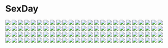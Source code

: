 # SexDay
![](https://konachan.com/image/becd529856003a23cb3c19ee14c45691/Konachan.com%20-%20232486%20blush%20breasts%20cynthia_%28pokemon%29%20nipples%20pokemon%20shiroinuchikusyo%20shirona%20topless%20wet.jpg)
![](https://konachan.com/image/5e481056f43812e1c865c0dfe2bd3ef6/Konachan.com%20-%2018599%20pia_carrot%20wink.jpg)
![](https://konachan.com/jpeg/7b070ef42656eccb07db8779edb2c025/Konachan.com%20-%20193941%20animal_ears%20black_hair%20blue_eyes%20blush%20brown_eyes%20cat_smile%20catgirl%20game_cg%20long_hair%20maid%20neko_works%20nekopara%20panties%20sayori%20twintails%20underwear.jpg)
![](https://konachan.com/image/c43d5df37b1293cd37b9eaf294dfe9e8/Konachan.com%20-%20178627%20apple%20barefoot%20blush%20braids%20breasts%20cleavage%20food%20fruit%20green_hair%20long_hair%20megami%20nourin%20nude%20onsen%20pink_hair%20red_eyes%20scan%20towel%20water%20watermark.jpg)
![](https://konachan.com/image/31a95123d823ac68a12b765d575cab98/Konachan.com%20-%2097079%20chibi%20kisha_%28quo_inari_taisha%29%20neon_genesis_evangelion%20soryu_asuka_langley.jpg)
![](https://konachan.com/image/f08364be54ac0b7051315613a51e1763/Konachan.com%20-%20160861%20animal%20dog%20ma70%20original%20swimsuit%20water.jpg)
![](https://konachan.com/image/e67f821a397b2b61acc27310d084fc98/Konachan.com%20-%20151270%20blue_eyes%20christmas%20hat%20liong%20original%20pink_hair%20santa_costume%20santa_hat%20snow%20tagme%20thighhighs.jpg)
![](https://konachan.com/jpeg/7dd1614d20fcf4340845e01657e38b23/Konachan.com%20-%20218976%20animal%20blonde_hair%20braids%20breasts%20cleavage%20fish%20long_hair%20no_bra%20open_shirt%20phantasy_star%20ponytail%20shorts%20thighhighs%20water%20zettai_ryouiki.jpg)
![](https://konachan.com/image/e1c386eeac701494578f1d739d30b047/Konachan.com%20-%20205644%20animal%20animal_ears%20blonde_hair%20blue_eyes%20breasts%20cleavage%20fox%20foxgirl%20katana%20long_hair%20mask%20miko%20original%20red_eyes%20short_hair%20sword%20tail%20weapon.jpg)
![](https://konachan.com/jpeg/9fd9eb77d757fefdf2fabe0f3b24cfd8/Konachan.com%20-%20274128%20anthropomorphism%20kantai_collection%20pussy%20ro-500_%28kancolle%29%20see_through%20tagme_%28artist%29%20uncensored.jpg)
![](https://konachan.com/image/70a80a4be9d18ce3678d17f4722d32c4/Konachan.com%20-%20191552%20animal%20blood%20blue_hair%20chibi%20dress%20eyepatch%20glasses%20gloves%20goggles%20group%20hat%20headband%20male%20red_hair%20scarf%20staff%20suit%20tennohi%20tie%20unlight%20violin%20weapon.jpg)
![](https://konachan.com/jpeg/8d887207f83c936866e488ee2c4188b8/Konachan.com%20-%20239774%20blush%20breasts%20brown_eyes%20censored%20game_cg%20koku%20lactation%20long_hair%20nipples%20nopan%20penis%20pussy%20sex%20skirt%20skirt_lift%20spread_legs%20thighhighs%20wet.jpg)
![](https://konachan.com/jpeg/6c3d19a541d5f83af0a89fcfa7f10f6d/Konachan.com%20-%20139738%20astronauts%20blush%20erect%21%20erotis_eris%20flowers%20game_cg%20green_hair%20long_hair%20piromizu%20shorts%20yellow_eyes.jpg)
![](https://konachan.com/image/a3469066dfd3c9f4fa5b9de5b4c5337b/Konachan.com%20-%2027464%20ranma%C2%BD%20saotome_ranma%20tendo_akane%20vector.jpg)
![](https://konachan.com/jpeg/0712ee1cf1e753041b70e4926a72b76d/Konachan.com%20-%20246776%20calendula_officinalis%20game_cg%20kusanagi_shuuma%20kyuuketsu_hime_no_libra%20male%20miyasu_risa%20onomatope%2A%20tagme.jpg)
![](https://konachan.com/image/ca72ad7eeed3bbc749724931a1e94cc4/Konachan.com%20-%20278448%20aqua_eyes%20black_hair%20blush%20fate_%28series%29%20fate_stay_night%20long_hair%20ninoude_%28ninoude44%29%20ribbons%20school_uniform%20skirt%20tohsaka_rin%20valentine.jpg)
![](https://konachan.com/image/d51843003c5805fc8c5f30b072ab7f89/Konachan.com%20-%20265052%20animal%20anthropomorphism%20azur_lane%20bird%20blue_eyes%20dress%20elbow_gloves%20gloves%20illustrious_%28azur_lane%29%20long_hair%20signed%20swd3e2%20white_hair.jpg)
![](https://konachan.com/image/566b313adacc5a35d7ba7b7e6c9efa3b/Konachan.com%20-%20219592%20bandaid%20brown_hair%20flowers%20gray_eyes%20hoodie%20original%20ryuuri_susuki%20short_hair%20shorts.jpg)
![](https://konachan.com/jpeg/b1330558a870110a5166098100f6bf45/Konachan.com%20-%20283590%20animal%20blue_hair%20brown_hair%20fish%20grass%20long_hair%20original%20school_uniform%20short_hair%20tail%20torii%20yuu-rin.jpg)
![](https://konachan.com/image/36e5b4525d0137af65593c9a83b27c76/Konachan.com%20-%20106306%20ao_usagi%20ass%20boots%20breasts%20brown_hair%20green_hair%20group%20hat%20katana%20miko%20myon%20nipples%20nude%20pubic_hair%20pussy%20sword%20touhou%20uncensored%20weapon%20witch.jpg)
![](https://konachan.com/jpeg/1b4144764e8e53bc69f5985dc092739a/Konachan.com%20-%20139311%20ass%20maruchan%20panties%20scan%20shameimaru_aya%20short_hair%20sunset%20touhou%20underwear%20wings.jpg)
![](https://konachan.com/image/845da653209098c85074d0b3d963473f/Konachan.com%20-%20159819%20persona%20persona_4%20sanada_akihiko.jpg)
![](https://konachan.com/image/4e60fbffa05f49a01a722c3debf835fb/Konachan.com%20-%2087543%20amino%20aqua_hair%20hatsune_miku%20long_hair%20nude%20twintails%20underwear%20vocaloid.jpg)
![](https://konachan.com/image/f55909f47e00ae70fbaec9ad7de3de16/Konachan.com%20-%2089356%20aizawa_hikaru%20aqua_eyes%20blonde_hair%20christmas%20close%20gray%20long_hair%20microsoft%20os-tan%20snow%20tagme%20tree%20winter.jpg)
![](https://konachan.com/image/5018a0a50f51bddf8c6c5c63bfbb2cdb/Konachan.com%20-%20108660%20akemi_homura%20kaname_madoka%20mahou_shoujo_madoka_magica.jpg)
![](https://konachan.com/image/6cba3e5d42e06d578e73b6fa35f79e4f/Konachan.com%20-%2021271%20chii%20chobits%20clamp.jpg)
![](https://konachan.com/image/1d09560416fb9c0bb1474383c7361b9d/Konachan.com%20-%2085663%20animal_ears%20blonde_hair%20blue%20breasts%20cleavage%20foxgirl%20long_hair%20multiple_tails%20tagme_%28artist%29%20tagme_%28character%29%20tail%20watermark%20yellow_eyes.jpg)
![](https://konachan.com/image/97f08b9f102680de9374378a8e614b23/Konachan.com%20-%20123072%20aircraft%20animal_ears%20boots%20bunny_ears%20bunnygirl%20gun%20mueojisan%20purple_hair%20red_eyes%20reisen_udongein_inaba%20scarf%20sky%20touhou%20weapon.jpg)
![](https://konachan.com/image/c35fccd7a4b2cb40cdcd83aaf87ff3a6/Konachan.com%20-%20149339%202girls%20autumn%20blonde_hair%20boots%20bow%20brown_hair%20building%20dress%20drink%20food%20green_hair%20leaves%20long_hair%20miko%20pantyhose%20supertie%20tie%20touhou%20tree.jpg)
![](https://konachan.com/jpeg/ff6528fcab916b643302a9ee840925d3/Konachan.com%20-%2060633%20akane_iro_ni_somaru_saka%20gray%20katagiri_yuuhi%20vector.jpg)
![](https://konachan.com/image/b364553b8f249c5dd2e98eb854841a81/Konachan.com%20-%20158193%20all_male%20edward_newgate%20lack%20male%20one_piece%20pirate%20scar.jpg)
![](https://konachan.com/jpeg/ac25f6f2b807678cbd13975aa51e7b1c/Konachan.com%20-%20225521%20all_male%20brown_eyes%20dark_skin%20long_hair%20male%20navel%20necklace%20ryuuno6%20tales_of_zestiria%20tattoo%20third-party_edit%20white%20white_hair%20wristwear%20zaveid.jpg)
![](https://konachan.com/jpeg/64a4e84a7e84e954e684834dc61d09d9/Konachan.com%20-%20131815%20animal%20asayama_rui%20black_hair%20game_cg%20ichinose_yua%20makita_maki%20male%20red_eyes%20school_uniform%20shinigami_no_testament%20tree.jpg)
![](https://konachan.com/jpeg/77a08121549e8bd557ac9b82d655714b/Konachan.com%20-%20232584%20blush%20breasts%20caramel_box%20cleavage%20game_cg%20kamio_ami%20long_hair%20nipple_slip%20nipples%20no_bra%20norita%20open_shirt%20red_eyes%20red_hair%20shirt.jpg)
![](https://konachan.com/jpeg/f971e5a2cbd762b3d55dd0bc392a5c6f/Konachan.com%20-%20300637%20animal%20brown_hair%20dog%20forest%20hat%20pokemon%20short_hair%20tem%20tree%20yamper%20yuuri_%28pokemon%29.jpg)
![](https://konachan.com/jpeg/96aef423e833eae4843bcb4a6ae6e58b/Konachan.com%20-%20297934%20black_hair%20bra%20breasts%20clouds%20cropped%20karasuma_shizuku%20kimishima_ao%20long_hair%20nipples%20panties%20red_eyes%20sky%20underwear%20undressing%20water.jpg)
![](https://konachan.com/image/32baff93981b464a33b6c751675783ee/Konachan.com%20-%20177544%20golden_darkness%20kurosaki_mea%20maid%20momo_velia_deviluke%20nana_asta_deviluke%20nipples%20nude%20pussy%20thighhighs%20third-party_edit%20to_love_ru%20uncensored.jpg)
![](https://konachan.com/jpeg/746d6b8d8100920ff23436f3677d82d7/Konachan.com%20-%20251131%202girls%20annin_doufu%20blonde_hair%20blue_eyes%20blush%20breasts%20brown_hair%20cat_smile%20cleavage%20couch%20dress%20idolmaster%20long_hair%20necklace%20night%20short_hair.jpg)
![](https://konachan.com/image/1aa9569ebc6aca5cf330148793df7cd8/Konachan.com%20-%20186773%202girls%20akemi_homura%20black_hair%20drink%20headband%20izumi_bell%20long_hair%20pantyhose%20ponytail%20red_eyes%20red_hair%20sakura_kyouko%20scarf%20school_uniform%20skirt.jpg)
![](https://konachan.com/jpeg/e0c6208d3fb3bff5ad17eb7140b6fdbb/Konachan.com%20-%2036532%20pia_carrot.jpg)
![](https://konachan.com/image/8a7e18810dcbd43529b11a4c75f7dcff/Konachan.com%20-%2070251%20brown_hair%20clannad%20dress%20illusionary_girl%20long_hair%20sky%20summer_dress%20vector.jpg)
![](https://konachan.com/image/2926e25c2c3ca4f354f792b4f7a273c5/Konachan.com%20-%2010361%20cape%20hat%20school_uniform.jpg)
![](https://konachan.com/image/6c7484a6d88fba36797beebd714e53bc/Konachan.com%20-%2054627%20cigarette%20hayama_koichi%20jpeg_artifacts%20kao_no_nai_tsuki%20kuraki_suzuna%20moon.jpg)
![](https://konachan.com/image/5d751f887917792f3466ddb962e19c23/Konachan.com%20-%20133199%20ass%20barefoot%20beach%20bikini%20cameltoe%20hasekura_airi%20misaki_kurehito%20scan%20swimsuit%20tan_lines%20third-party_edit%20topless%20trumple.jpg)
![](https://konachan.com/jpeg/d3c7c6700959ef072ca16d3d9eab9203/Konachan.com%20-%20191823%20bow%20brown_hair%20cameltoe%20cube%20game_cg%20kantoku%20kneehighs%20koi_suru_kanojo_no_bukiyou_na_butai%20panties%20school_uniform%20skirt%20togawa_mayuu%20underwear.jpg)
![](https://konachan.com/jpeg/0a4b0579bbe8d4dba4de7882daa5268c/Konachan.com%20-%20271053%20bow%20brown_hair%20building%20fii_fii_%28feefeeowo%29%20flowers%20hakurei_reimu%20japanese_clothes%20long_hair%20miko%20red_eyes%20sideboob%20touhou.jpg)
![](https://konachan.com/image/1eaab6e6439f8c626ec8cc8f58b5af2a/Konachan.com%20-%2049526%20maid%20male%20maria_holic%20shidou_mariya%20shinouji_matsurika%20trap.jpg)
![](https://konachan.com/image/710c5a683e249b3827497985174e6783/Konachan.com%20-%20157770%20animal_ears%20catgirl%20demon%20gun%20halo%20jpeg_artifacts%20maid%20mobile_suit_gundam%20robot%20tail%20wayjilam%20weapon%20wink.jpg)
![](https://konachan.com/jpeg/4c819f1de0fb49060773c708bd2fe0dd/Konachan.com%20-%20265737%20aliasing%20animal_ears%20blonde_hair%20bow%20fang%20foxgirl%20katana%20long_hair%20original%20ponytail%20red_eyes%20skirt%20sword%20tail%20tattoo%20waichi%20weapon%20white.jpg)
![](https://konachan.com/jpeg/30656d4393d83a99bf44ef603f27369f/Konachan.com%20-%20113358%20demon%20pointed_ears%20succubus%20yamashita_shunya.jpg)
![](https://konachan.com/image/2b4dea64c0ba10d8f8c0431fca0d7107/Konachan.com%20-%20200439%20barefoot%20bed%20blush%20book%20chinese_clothes%20chinese_dress%20flowers%20jpeg_artifacts%20katsura_hinagiku%20long_hair%20petals%20pink_hair%20rose%20sunimu%20yellow_eyes.jpg)
![](https://konachan.com/jpeg/ec2363723ed85ca7af760da4a55461ba/Konachan.com%20-%20112079%20animal_ears%20eyepatch%20red_eyes%20siesta00%20umineko_no_naku_koro_ni.jpg)
![](https://konachan.com/image/ad2f91a0e13e32cf7c97b23420b8590b/Konachan.com%20-%20252228%20846-gou%20ass%20barefoot%20black_hair%20dark_skin%20fate_grand_order%20fate_%28series%29%20long_hair%20panties%20scheherazade_%28fate_grand_order%29%20underwear.jpg)
![](https://konachan.com/image/0ce59fcbc9cd74b43af4cba001b06a8c/Konachan.com%20-%20250637%20animal%20animal_ears%20bikini%20fate_grand_order%20fate_%28series%29%20flowers%20foxgirl%20frog%20hat%20long_hair%20mosta_%28lo1777789%29%20orange_eyes%20pink_hair%20swimsuit%20water%20wet.jpg)
![](https://konachan.com/jpeg/8719b568eac1f5dc8726a77d6e81d847/Konachan.com%20-%20202627%20angel_beats%21%20blush%20game_cg%20key%20long_hair%20na-ga%20tachibana_kanade%20yellow_eyes.jpg)
![](https://konachan.com/jpeg/0fcbd31ddd192e7358859aecc96c9763/Konachan.com%20-%20203730%202girls%20aqua_eyes%20ass%20bikini%20blonde_hair%20breasts%20cameltoe%20clouds%20erect_nipples%20hat%20navel%20skintight%20sky%20swimsuit%20twintails%20underboob%20water%20zukky.jpg)
![](https://konachan.com/jpeg/ec3d522c0b6adc01a415d33ba039afe5/Konachan.com%20-%20165600%20ass%20blush%20bra%20brown_eyes%20brown_hair%20cameltoe%20haruhisky%20long_hair%20mugino_shizuri%20panties%20to_aru_majutsu_no_index%20underwear%20white.jpg)
![](https://konachan.com/image/6ee9e066be7791f07a44ad33231081f0/Konachan.com%20-%2033240%20tagme%20white.jpg)
![](https://konachan.com/image/71f0eba198fffd7a60443a9791c8960a/Konachan.com%20-%20111162%20animal%20armor%20bird%20black_hair%20blue_eyes%20breasts%20cleavage%20elsevilla%20thighhighs%20wings.jpg)
![](https://konachan.com/jpeg/b092c672d210e6c570c7638d4ce71680/Konachan.com%20-%20178047%202girls%20axl%20bikini%20breasts%20dengeki_hime%20elulu_arliss%20molly_downes%20nipples%20racial_merge%20scan%20senomoto_hisashi%20swimsuit%20topless.jpg)
![](https://konachan.com/jpeg/560738baae2baea7403b9c5b55632676/Konachan.com%20-%20203294%20game_cg%20hikage_narumi%20sakura_spirit%20wanaca%20winged_cloud.jpg)
![](https://konachan.com/image/b29f2051ac20d3f7c4de0b1002b6bbd2/Konachan.com%20-%20256412%20arsenixc%20chain%20forbidden_fairy_tales%20industrial%20logo%20nobody%20scenic%20stairs%20sword%20watermark%20weapon.jpg)
![](https://konachan.com/image/bc3239a4fb48480d2b74b81e7f1caee6/Konachan.com%20-%20135950%20capura_lin%20shameimaru_aya%20tagme%20touhou.jpg)
![](https://konachan.com/image/7c79617cbfc3f5f97a713122128bd176/Konachan.com%20-%20270066%20ass%20barefoot%20black_hair%20blonde_hair%20blue_eyes%20blush%20bubbles%20hug%20long_hair%20nude%20pussy%20red_eyes%20rou_%28rou22%29%20short_hair%20uncensored%20underwater%20water.jpg)
![](https://konachan.com/jpeg/017a5bcece319366c7c71ce1142fa3de/Konachan.com%20-%20194130%20black_hair%20blush%20breasts%20censored%20game_cg%20gym_uniform%20long_hair%20navel%20nipples%20nude%20penis%20pussy%20sex%20shirt_lift%20spread_legs%20tsukinoura_ai%20tsukuru%20wet.jpg)
![](https://konachan.com/image/c2bac0a40646bfe56d48fc78ed56b111/Konachan.com%20-%20185398%20animal%20bird%20black_hair%20blue_hair%20building%20city%20dress%20green_eyes%20kagenui_yozuru%20loli%20monogatari_%28series%29%20nisemonogatari%20ononoki_yotsugi%20stagain.jpg)
![](https://konachan.com/image/206738340217295afb19f93e00b1bf66/Konachan.com%20-%2040409%20miyashita_miki%20tagme.jpg)
![](https://konachan.com/jpeg/9a2764f486d7e013dbef2935dbbc9142/Konachan.com%20-%20243580%20love_live%21_school_idol_project%20sonoda_umi%20tagme_%28artist%29%20yazawa_nico.jpg)
![](https://konachan.com/image/783d3f94bfb81f2d6526e6e007c3f653/Konachan.com%20-%20235080%20anthropomorphism%20blush%20brown_eyes%20brown_hair%20kamiyan191969%20kantai_collection%20kisaragi_%28kancolle%29%20long_hair%20school_uniform%20skirt%20thighhighs.jpg)
![](https://konachan.com/jpeg/68c08927e28f6b58f9262222857e946a/Konachan.com%20-%20193644%20black_hair%20dark_skin%20houjuu_nue%20kodama_%28wa-ka-me%29%20red_eyes%20short_hair%20thighhighs%20touhou.jpg)
![](https://konachan.com/jpeg/82ec8eb87a65283b9daae8b416603165/Konachan.com%20-%20291429%20brown_eyes%20brown_hair%20katou_megumi%20logo%20misaki_kurehito%20panties%20saenai_heroine_no_sodatekata%20scan%20school_uniform%20short_hair%20skirt%20underwear.jpg)
![](https://konachan.com/jpeg/70122fca655666f330ffda69e7d0e34d/Konachan.com%20-%20292850%20black_hair%20breasts%20long_hair%20nipples%20original%20school_uniform%20stars%20tamanoi_peromekuri%20undressing%20yellow_eyes.jpg)
![](https://konachan.com/image/ec4bf71496803f84948fb4d6eadf426c/Konachan.com%20-%20260100%20blush%20bondage%20boots%20minase_koito%20musaigen_no_phantom_world%20pantyhose%20pink_eyes%20pink_hair%20school_uniform%20short_hair%20signed%20skirt%20tagme_%28artist%29.jpg)
![](https://konachan.com/jpeg/bf431927c1487cadbf0b34c1b6928d33/Konachan.com%20-%20151121%20animal_ears%20blue_eyes%20book%20glasses%20nekomu%20original%20panties%20skirt%20thighhighs%20underwear%20white%20white_hair.jpg)
![](https://konachan.com/jpeg/4eaf2a2f8aff924c41b80ba771308db8/Konachan.com%20-%2051339%20basquash%21%20violette_%28basquash%21%29%20white.jpg)
![](https://konachan.com/image/685191041b1a8d89386dcb466c598e0b/Konachan.com%20-%2020614%20gankutsuou%20haydee.jpg)
![](https://konachan.com/jpeg/b62b4bcaa90e11dc568d1e65b9a1aedd/Konachan.com%20-%20256752%20blue_eyes%20blush%20bow%20breasts%20brown_eyes%20catgirl%20cum%20fingering%20game_cg%20long_hair%20nekopara%20nipples%20nude%20ribbons%20sayori%20sex%20tail%20twintails%20white_hair.jpg)
![](https://konachan.com/image/815448a032e9c0ede8d5fb4bd60b1074/Konachan.com%20-%2052572%20kozakura_ryou%20nanase_ayumu%20natsu_yume_nagisa%20panties%20thighhighs%20underwear.jpg)
![](https://konachan.com/jpeg/e7e9982c105086f52eb4e40b459cf068/Konachan.com%20-%20145398%20alcot%20amamoto_rui%20game_cg%20loli%20naka_no_hito_nado_inai%20narumi_yuu.jpg)
![](https://konachan.com/image/4162effb8cb319cba675ab1784d7482e/Konachan.com%20-%2025032%20sakura_%28tsubasa%29%20syaoran%20tsubasa_reservoir_chronicle%20xiaolang.jpeg)
![](https://konachan.com/jpeg/06593d7ab842357d34ee9a07d79a1ddc/Konachan.com%20-%2091330%20christmas%20gloves%20hat%20ikamusume%20kouya_%28toys_robot%29%20loli%20ribbons%20shinryaku%21_ikamusume%20white.jpg)
![](https://konachan.com/image/15cb0efdd4f1f42323da67274119bea9/Konachan.com%20-%2067734%20hatsune_miku%20melt_%28vocaloid%29%20twintails%20vocaloid.jpg)
![](https://konachan.com/jpeg/5b79f9cac575bcc578d095d42fc674cb/Konachan.com%20-%20190766%20bed%20blue_eyes%20blush%20bra%20breasts%20charlotte_hazelrink%20cleavage%20garter_belt%20komori_kei%20long_hair%20panties%20princess_lover%20scan%20stockings%20underwear.jpg)
![](https://konachan.com/image/7c612492e053f524fa4b094e2d0a6ea1/Konachan.com%20-%2099856%20animal%20brown_hair%20clouds%20dog%20grass%20landscape%20original%20scenic%20school_uniform%20short_hair%20sky%20tree.jpg)
![](https://konachan.com/image/2253329663e4fd6eee87501bb8e72a90/Konachan.com%20-%205100%20animal_ears%20bunnygirl%20flowers%20reisen_udongein_inaba%20touhou.jpg)
![](https://konachan.com/image/4fd1f3cfcb6795ac063eb33651fc5ed4/Konachan.com%20-%2094960%20blonde_hair%20bow%20horns%20hoshiguma_yuugi%20ibara_kasen%20ibuki_suika%20long_hair%20orange_hair%20pink_eyes%20pink_hair%20pointed_ears%20red_eyes%20short_hair%20touhou.jpg)
![](https://konachan.com/image/a05c3400503161505d6bd95198ba5c0b/Konachan.com%20-%2019164%20haruno_sakura%20naruto%20pink_hair.jpg)
![](https://konachan.com/image/b95b25c5f57f7e78c32f86d7d0f11f21/Konachan.com%20-%20213424%20bed%20brown_hair%20close%20junp%20love_live%21_school_idol_project%20nishikino_maki%20phone%20purple_eyes%20short_hair.jpg)
![](https://konachan.com/jpeg/dc4e8db91187501fae4b6eda23c668e3/Konachan.com%20-%20265555%20braids%20brown_hair%20chinese_clothes%20long_hair%20orange_eyes%20original%20tagme_%28artist%29%20thighhighs%20third-party_edit%20twintails.jpg)
![](https://konachan.com/jpeg/5ce2da2de87a83658adb61bfc558cd3e/Konachan.com%20-%20173680%20aida_mana%20animal%20blue_eyes%20blue_hair%20blush%20cure_ace%20dog%20flowers%20group%20inoshishi%20long_hair%20pink_eyes%20pink_hair%20precure%20red_eyes%20red_hair%20short_hair.jpg)
![](https://konachan.com/image/8d90d5e2db18fc275d2e5d01b0d98397/Konachan.com%20-%20225516%20counter_%28734671289%29%20yahari_ore_no_seishun_love_come_wa_machigatteiru.%20yuigahama_yui.jpg)
![](https://konachan.com/image/aaaa08ccd87b64bbc87a5e7807ea993c/Konachan.com%20-%20118286%20blonde_hair%20green_eyes%20green_hair%20houjou_satoko%20houjou_satoshi%20loli%20long_hair%20male%20purple_eyes%20sakai_kyuuta%20scan%20short_hair%20skirt%20sonozaki_shion.jpg)
![](https://konachan.com/image/2424c7ef79aad44e8d0b40f262bae5ea/Konachan.com%20-%2072201%20black_hair%20blonde_hair%20brown_hair%20cigarette%20durarara%21%21%20glasses%20group%20hat%20kadota_kyohei%20kida_masaomi%20orihara_izaya%20red_eyes%20short_hair%20sunglasses.jpg)
![](https://konachan.com/image/abc566ec1cade8d3b6d4933d18221250/Konachan.com%20-%2055882%20bra%20cameltoe%20demon%20erect_nipples%20group%20hong_meiling%20izayoi_sakuya%20koakuma%20kuku_px%20nipples%20panties%20see_through%20touhou%20underwear%20vampire%20wings.jpg)
![](https://konachan.com/image/2a184e52ca2ccb46a522d8b5d947ab03/Konachan.com%20-%2043866%20animal_ears%20ayakura_juu%20brown_hair%20horo%20long_hair%20ookami_to_koushinryou%20red_eyes%20wolfgirl.jpg)
![](https://konachan.com/image/5ecf126f3ef17a1492a1dbef05cb8577/Konachan.com%20-%20260398%20anthropomorphism%20azur_lane%20bow%20dress%20flowers%20gloves%20hat%20long_hair%20panties%20ribbons%20rose%20tagme_%28artist%29%20thighhighs%20underwear%20white_hair.jpg)
![](https://konachan.com/jpeg/08c943cbef9453dce48dd2f8c8d146bb/Konachan.com%20-%20282919%20barefoot%20crossover%20group%20hoto_cocoa%20idolmaster%20izumi_sagiri%20kaban%20kafuu_chino%20kemono_friends%20koharu_yoshino%20megumin%20sakura_quest%20serval%20sky.jpg)
![](https://konachan.com/jpeg/e2d293175906814ebef896dad739f6ad/Konachan.com%20-%20120768%20black_hair%20blue_eyes%20breasts%20brown_hair%20game_cg%20long_hair%20male%20nipples%20no_bra%20open_shirt%20panties%20pantyhose%20shirt_lift%20skirt%20tears%20underwear%20upskirt.jpg)
![](https://konachan.com/image/06f7bc0a8c5f7f63c784402a3ca95d89/Konachan.com%20-%20244240%20breasts%20kamina%20long_hair%20no_bra%20red_hair%20simon%20tagme_%28artist%29%20tengen_toppa_gurren_lagann%20watermark%20yellow_eyes%20yoko_littner.jpg)
![](https://konachan.com/image/97001ba7f082f89c0208201b39fcc59f/Konachan.com%20-%20217577%20all_male%20brown_eyes%20brown_hair%20gray_eyes%20haikyuu%21%21%20iwaizumi_hajime%20male%20nyoronyoro%20oikawa_tooru%20short_hair.jpg)
